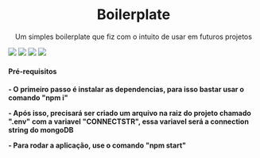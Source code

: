 <h1 align="center">Boilerplate</h1>
<p align="center">Um simples boilerplate que fiz com o intuito de usar em futuros projetos</p>
<span><img src="https://img.shields.io/static/v1?label=mongoose&message=^6.9.0&color=blue&style=plastic&logo=npm"></span>
<span><img src="https://img.shields.io/static/v1?label=express&message=^4.18.2&color=blue&style=plastic&logo=express"></span>
<span><img src="https://img.shields.io/static/v1?label=webpack&message=^5.75.0&color=blue&style=plastic&logo=webpack"></span>
<span><img src="https://img.shields.io/static/v1?label=dotenv&message=^16.0.3&color=blue&style=plastic&logo=dotenv"></span>
<h4 align="left">Pré-requisitos<h4>
<p align="left">- O primeiro passo é instalar as dependencias, para isso bastar usar o comando "npm i"</p>
<p align="left">- Após isso, precisará ser criado um arquivo na raiz do projeto chamado ".env" com a variavel "CONNECTSTR", essa variavel será a connection string do mongoDB</p>
<p align="left">- Para rodar a aplicação, use o comando "npm start"</p>